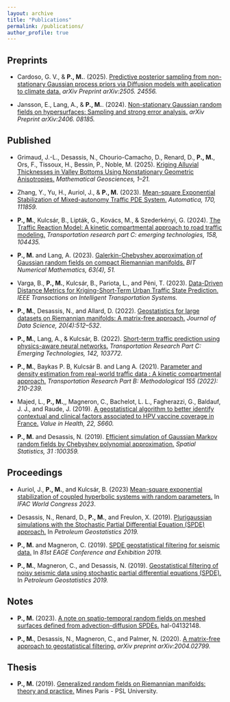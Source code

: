 ```yaml
---
layout: archive
title: "Publications"
permalink: /publications/
author_profile: true
---
```


Preprints
----

* Cardoso, G. V., & **P., M.**. (2025). [Predictive posterior sampling from non-stationary Gaussian process priors via Diffusion models with application to climate data.](https://arxiv.org/abs/2505.24556) *arXiv Preprint arXiv:2505. 24556.*

* Jansson, E., Lang, A., & **P., M.**. (2024). [Non-stationary Gaussian random fields on hypersurfaces: Sampling and strong error analysis.](https://arxiv.org/abs/2406.08185) *arXiv Preprint arXiv:2406. 08185.*


Published
----

* Grimaud, J.-L., Desassis, N., Chourio-Camacho, D., Renard, D., **P., M.**, Ors, F., Tissoux, H., Bessin, P., Noble, M. (2025). [Kriging Alluvial Thicknesses in Valley Bottoms Using Nonstationary Geometric Anisotropies.](https://link.springer.com/article/10.1007/s11004-025-10200-w) *Mathematical Geosciences, 1–21.*

* Zhang, Y., Yu, H., Auriol, J., & **P., M.** (2023). [Mean-square Exponential Stabilization of Mixed-autonomy Traffic PDE System.](https://www.sciencedirect.com/science/article/abs/pii/S0005109824003534) *Automatica, 170, 111859.*

* **P., M.**, Kulcsár, B., Lipták, G., Kovács, M., & Szederkényi, G. (2024). [The Traffic Reaction Model: A kinetic compartmental approach to road traffic modeling.](https://doi.org/10.1016/j.trc.2023.104435) *Transportation research part C: emerging technologies, 158, 104435.*

* **P., M.** and Lang, A. (2023). [Galerkin-Chebyshev approximation of Gaussian random fields on compact Riemannian manifolds.](https://link.springer.com/article/10.1007/s10543-023-00986-8) *BIT Numerical Mathematics, 63(4), 51.*

* Varga, B., **P., M.**, Kulcsár, B., Pariota, L., and Péni, T. (2023). [Data-Driven Distance Metrics for Kriging-Short-Term Urban Traffic State Prediction.](https://ieeexplore.ieee.org/abstract/document/10070380) *IEEE Transactions on Intelligent Transportation Systems.*
	
* **P., M.**, Desassis, N., and Allard, D. (2022). [Geostatistics for large datasets on Riemannian manifolds: A matrix-free approach.](https://jds-online.org/journal/JDS/article/1306/info) *Journal of Data Science, 20(4):512–532*.
	
* **P., M.**, Lang, A., & Kulcsár, B. (2022). [Short-term traffic prediction using physics-aware neural networks.](https://www.sciencedirect.com/science/article/pii/S0968090X22002030) *Transportation Research Part C: Emerging Technologies, 142, 103772.*

* **P., M.**, Baykas P. B, Kulcsár B. and Lang A. (2021). [Parameter and density estimation from real-world traffic data : A kinetic compartmental approach.](https://www.sciencedirect.com/science/article/pii/S0191261521002101) *Transportation Research Part B: Methodological 155 (2022): 210-239.*

* Majed, L., **P., M.**,, Magneron, C., Bachelot, L. L., Fagherazzi, G., Baldauf, J. J., and Raude, J. (2019). [A geostatistical algorithm to better identify contextual and clinical factors associated to HPV vaccine coverage in France.](https://www.valueinhealthjournal.com/article/S1098-3015(19)33752-0/fulltext) *Value in Health, 22, S660.*	

* **P., M.** and Desassis, N. (2019). [Efficient simulation of Gaussian Markov random fields by Chebyshev polynomial approximation.](https://www.sciencedirect.com/science/article/abs/pii/S2211675318302537) *Spatial Statistics, 31 :100359.*



Proceedings
----
* Auriol, J., **P., M.**, and Kulcsár, B. (2023) [Mean-square exponential stabilization of coupled hyperbolic systems with random parameters.](https://www.sciencedirect.com/science/article/pii/S2405896323013745) In *IFAC World Congress 2023*.

* Desassis, N., Renard, D., **P., M.**, and Freulon, X. (2019). [Plurigaussian simulations with the Stochastic Partial Differential Equation (SPDE) approach.](https://www.earthdoc.org/content/papers/10.3997/2214-4609.201902174) In *Petroleum Geostatistics 2019.*

* **P., M.** and Magneron, C. (2019). [SPDE geostatistical filtering for seismic data.](https://www.earthdoc.org/content/papers/10.3997/2214-4609.201900848) In *81st EAGE Conference and Exhibition 2019.*

* **P., M.**, Magneron, C., and Desassis, N. (2019). [Geostatistical filtering of noisy seismic data using stochastic partial differential equations (SPDE).](https://www.earthdoc.org/content/papers/10.3997/2214-4609.201902264) In *Petroleum Geostatistics 2019.*


Notes
----

* **P., M.** (2023). [A note on spatio-temporal random fields on meshed surfaces defined from advection-diffusion SPDEs.](../../files/strf.pdf) hal-04132148.

* **P., M.**, Desassis, N., Magneron, C., and Palmer, N. (2020). [A matrix-free approach to geostatistical filtering.](https://arxiv.org/abs/2004.02799) *arXiv preprint arXiv:2004.02799.*


Thesis
----
* **P., M.** (2019). [Generalized random fields on Riemannian manifolds: theory and practice.](https://pastel.archives-ouvertes.fr/tel-02499376/#) Mines Paris - PSL University.



